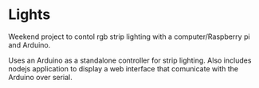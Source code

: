 Lights
======

Weekend project to contol rgb strip lighting with a computer/Raspberry pi and Arduino.

Uses an Arduino as a standalone controller for strip lighting. Also includes nodejs application to display a web interface that comunicate with the Arduino over serial.
